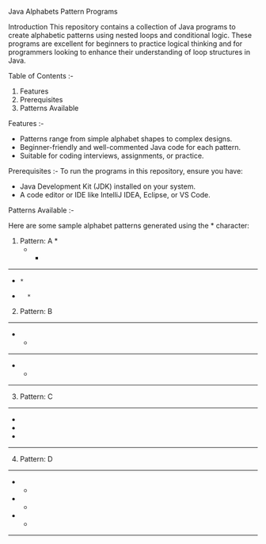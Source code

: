 Java Alphabets Pattern Programs

Introduction
This repository contains a collection of Java programs to create alphabetic patterns using nested loops and conditional logic. 
These programs are excellent for beginners to practice logical thinking and for programmers looking to enhance their understanding of loop structures in Java.

Table of Contents :- 
1) Features
2) Prerequisites
3) Patterns Available

Features :-
* Patterns range from simple alphabet shapes to complex designs.
* Beginner-friendly and well-commented Java code for each pattern.
* Suitable for coding interviews, assignments, or practice.

Prerequisites :-
To run the programs in this repository, ensure you have:
* Java Development Kit (JDK) installed on your system.
* A code editor or IDE like IntelliJ IDEA, Eclipse, or VS Code.

Patterns Available :- 

Here are some sample alphabet patterns generated using the * character:

1. Pattern: A
    *    
   * *   
  *****  
 *     * 
*       *

2. Pattern: B
   
****  
*   * 
****  
*   * 
****  

3. Pattern: C

 **** 
*     
*     
*     
 **** 

4. Pattern: D

****  
*   * 
*   * 
*   * 
****  
